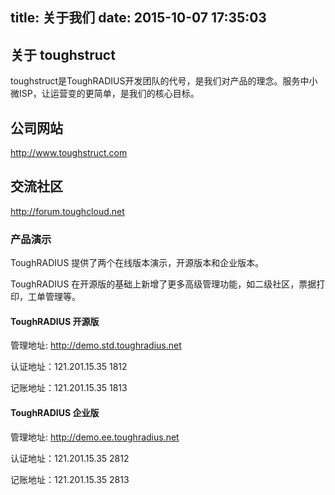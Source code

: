 title: 关于我们
date: 2015-10-07 17:35:03
---

## 关于 toughstruct

toughstruct是ToughRADIUS开发团队的代号，是我们对产品的理念。服务中小微ISP，让运营变的更简单，是我们的核心目标。

## 公司网站

http://www.toughstruct.com

## 交流社区

http://forum.toughcloud.net

### 产品演示

ToughRADIUS 提供了两个在线版本演示，开源版本和企业版本。

ToughRADIUS 在开源版的基础上新增了更多高级管理功能，如二级社区，票据打印，工单管理等。

#### ToughRADIUS 开源版 

管理地址: http://demo.std.toughradius.net

认证地址：121.201.15.35 1812

记账地址：121.201.15.35 1813

#### ToughRADIUS 企业版

管理地址: http://demo.ee.toughradius.net

认证地址：121.201.15.35 2812

记账地址：121.201.15.35 2813





